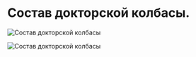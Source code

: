 # Состав докторской колбасы.

![Состав докторской колбасы](/images/Kulinar/Myaso/doktorskaya_sostav.jpg 'Состав докторской колбасы')

![Состав докторской колбасы](/images/Kulinar/Myaso/doktorskaya_sostav_02.jpg 'Состав докторской колбасы')
